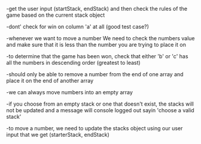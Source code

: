 -get the user input (startStack, endStack) and then check the rules of the game based on the current stack object

-dont' check for win on column 'a' at all (good test case?)

-whenever we want to move a number We need to check the numbers value and make sure that it is less than the number you are trying to place it on

-to determine that the game has been won, check that either 'b' or 'c' has all the numbers in descending order (greatest to least) 

-should only be able to remove a number from the end of one array and place it on the end of another array

-we can always move numbers into an empty array

-if you choose from an empty stack or one that doesn't exist, the stacks will not be updated and a message will console logged out sayin 'choose a valid stack'

-to move a number, we need to update the stacks object using our user input that we get (starterStack, endStack)